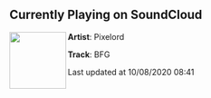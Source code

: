 ## Currently Playing on SoundCloud

[<img align="left" width="100" src="https://i1.sndcdn.com/artworks-E41zZ3iDLJNU5kty-Q1Oqdw-t50x50.jpg">](https://soundcloud.com/pixelord/bfg)

**Artist**: Pixelord 

**Track**: BFG

Last updated at 10/08/2020 08:41
